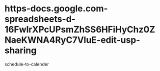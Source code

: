 # https-docs.google.com-spreadsheets-d-16FwIrXPcUPsmZhSS6HFiHyChz0ZNaeKWNA4RyC7VluE-edit-usp-sharing
schedule-to-calender
